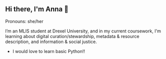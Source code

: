 ## Hi there, I'm Anna 👋
Pronouns: she/her

I’m an MLIS student at Drexel University, and in my current coursework, I'm learning about digital curation/stewardship, metadata & resource description, and information & social justice. 

+ I would love to learn basic Python!!



<!--
**anna-m-h5/anna-m-h5** is a ✨ _special_ ✨ repository because its `README.md` (this file) appears on your GitHub profile.

Here are some ideas to get you started:

- 🔭 I’m currently working on ...
- 🌱 I’m currently learning ...
- 👯 I’m looking to collaborate on ...
- 🤔 I’m looking for help with ...
- 💬 Ask me about ...
- 📫 How to reach me: ...
- 😄 Pronouns: ... she/her
- ⚡ Fun fact: ...
-->
